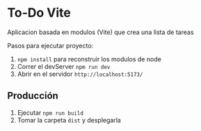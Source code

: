 # To-Do Vite

Aplicacion basada en modulos (Vite) que crea una lista de tareas

Pasos para ejecutar proyecto:

1. ```npm install``` para reconstruir los modulos de node
2. Correr el devServer ```npm run dev```
3. Abrir en el servidor ```http://localhost:5173/```

## Producción

1. Ejecutar ```npm run build```
2. Tomar la carpeta ```dist``` y desplegarla